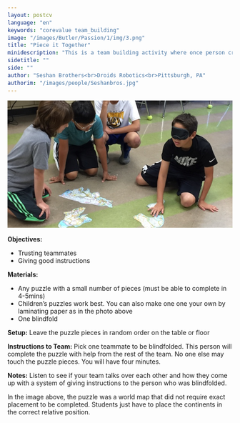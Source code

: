 ```yaml
---
layout: postcv
language: "en"
keywords: "corevalue team_building"
image: "/images/Butler/Passion/1/img/3.png"
title: "Piece it Together"
minidescription: "This is a team building activity where once person creates a puzzle, but is blindfolded."
sidetitle: ""
side: ""
author: "Seshan Brothers<br>Droids Robotics<br>Pittsburgh, PA"
authorim: "/images/people/Seshanbros.jpg"
---
```



<img src="/images/CoreValues/Puzzle.jpg" style="max-width: 100%">

<b>Objectives:</b>
- Trusting teammates
- Giving good instructions

<b>Materials:</b>
- Any puzzle with a small number of pieces (must be able to complete in 4-5mins)
- Children’s puzzles work best. You can also make one one your own by laminating paper as in the photo above
- One blindfold

<b>Setup:</b>
Leave the puzzle pieces in random order on the table or floor

<b>Instructions to Team:</b>
Pick one teammate to be blindfolded. This person will complete the puzzle with help from the rest of the team. No one else may touch the puzzle pieces. You will have four minutes.

<b>Notes:</b>
Listen to see if your team talks over each other and how they come up with a system of giving instructions to the person who was blindfolded.

In the image above, the puzzle was a world map that did not require exact placement to be completed. Students just have to place the continents in the correct relative position.


